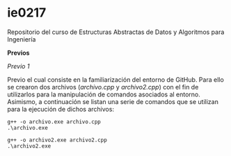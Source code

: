 # ie0217
Repositorio del curso de Estructuras Abstractas de Datos y Algoritmos para Ingeniería

**Previos**

_Previo 1_

Previo el cual consiste en la familiarización del entorno de GitHub. Para ello se crearon dos archivos (_archivo.cpp_ y _archivo2.cpp_) con el fin de utilizarlos para la manipulación de comandos asociados al entorno. Asimismo, a continuación se listan una serie de comandos que se utilizan para la ejecución de dichos archivos:
```
g++ -o archivo.exe archivo.cpp
.\archivo.exe

g++ -o archivo2.exe archivo2.cpp
.\archivo2.exe
```
